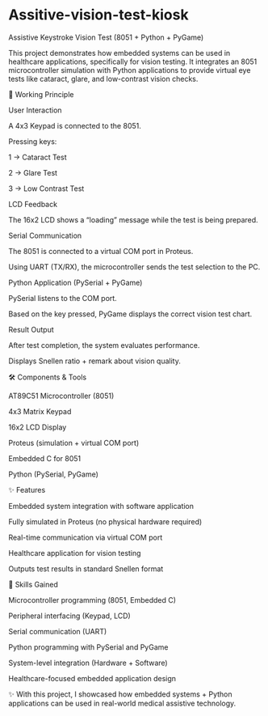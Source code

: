 # Assitive-vision-test-kiosk
Assistive Keystroke Vision Test (8051 + Python + PyGame)

This project demonstrates how embedded systems can be used in healthcare applications, specifically for vision testing. It integrates an 8051 microcontroller simulation with Python applications to provide virtual eye tests like cataract, glare, and low-contrast vision checks.

🔄 Working Principle

User Interaction

A 4x3 Keypad is connected to the 8051.

Pressing keys:

1 → Cataract Test

2 → Glare Test

3 → Low Contrast Test

LCD Feedback

The 16x2 LCD shows a “loading” message while the test is being prepared.

Serial Communication

The 8051 is connected to a virtual COM port in Proteus.

Using UART (TX/RX), the microcontroller sends the test selection to the PC.

Python Application (PySerial + PyGame)

PySerial listens to the COM port.

Based on the key pressed, PyGame displays the correct vision test chart.

Result Output

After test completion, the system evaluates performance.

Displays Snellen ratio + remark about vision quality.

🛠️ Components & Tools

AT89C51 Microcontroller (8051)

4x3 Matrix Keypad

16x2 LCD Display

Proteus (simulation + virtual COM port)

Embedded C for 8051

Python (PySerial, PyGame)

✨ Features

Embedded system integration with software application

Fully simulated in Proteus (no physical hardware required)

Real-time communication via virtual COM port

Healthcare application for vision testing

Outputs test results in standard Snellen format

🚀 Skills Gained

Microcontroller programming (8051, Embedded C)

Peripheral interfacing (Keypad, LCD)

Serial communication (UART)

Python programming with PySerial and PyGame

System-level integration (Hardware + Software)

Healthcare-focused embedded application design

✨ With this project, I showcased how embedded systems + Python applications can be used in real-world medical assistive technology.
